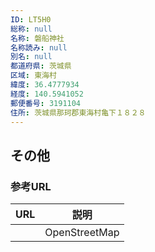 ```yaml
---
ID: LT5H0
総称: null
名称: 磐船神社
名称読み: null
別名: null
都道府県: 茨城県
区域: 東海村
緯度: 36.4777934
経度: 140.5941052
郵便番号: 3191104
住所: 茨城県那珂郡東海村亀下１８２８
---
```


## その他

### 参考URL

| URL | 説明          |
| --- | ------------- |
|     | OpenStreetMap |
